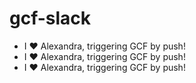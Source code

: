 # gcf-slack

- I ❤️ Alexandra, triggering GCF by push!
- I ❤️ Alexandra, triggering GCF by push!
- I ❤️ Alexandra, triggering GCF by push!
